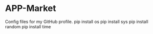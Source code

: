 # APP-Market
Config files for my GitHub profile.
pip install os
pip install  sys
pip install  random
pip install  time
